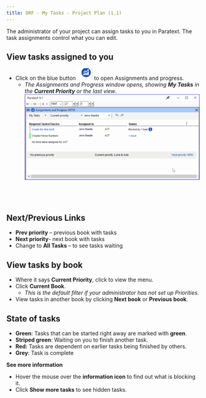 ```yaml
---
title: DRF - My Tasks - Project Plan (1.1)
---
```

The administrator of your project can assign tasks to you in Paratext. The task assignments control what you can edit.

## View tasks assigned to you

-  Click on the blue button![](../media/9c6773b2653dfd507ecbec0fd0936b7b.png) to open Assignments and progress.  
    -  *The Assignments and Progress window opens, showing **My Tasks** in the **Current Priority** or the last view*.
    ![](../media/20bad269ca95f26709b19224ef499847.png)

 
----

## Next/Previous Links

-  **Prev priority** – previous book with tasks
-  **Next priority**- next book with tasks
-  Change to **All Tasks** – to see tasks waiting

## View tasks by book

-  Where it says **Current Priority**, click to view the menu.
-  Click **Current Book**.  
    -  *This is the default filter if your administrator has not set up Priorities*.
-  View tasks in another book by clicking **Next book** or **Previous book**.

## State of tasks

- **Green**: Tasks that can be started right away are marked with **green**.
- **Striped green**: Waiting on you to finish another task.
- **Red:** Tasks are dependent on earlier tasks being finished by others.
- **Grey**: Task is complete

**See more information**
-  Hover the mouse over the **information icon** to find out what is blocking it.
-  Click **Show more tasks** to see hidden tasks.







